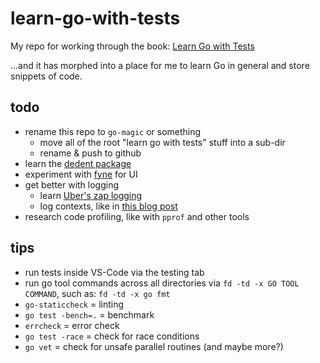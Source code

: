 # learn-go-with-tests

My repo for working through the book: [Learn Go with Tests](https://quii.gitbook.io/learn-go-with-tests)

...and it has morphed into a place for me to learn Go in general and store snippets of code.

## todo

- rename this repo to `go-magic` or something 
    - move all of the root "learn go with tests" stuff into a sub-dir
    - rename & push to github
- learn the [dedent package](https://github.com/lithammer/dedent/blob/master/dedent.go)
- experiment with [fyne](https://fyne.io/) for UI
- get better with logging
    - learn [Uber's zap logging](https://github.com/uber-go/zap)
    - log contexts, like in [this blog post](https://blog.gopheracademy.com/advent-2016/context-logging/)
- research code profiling, like with `pprof` and other tools

## tips

- run tests inside VS-Code via the testing tab
- run go tool commands across all directories via `fd -td -x GO TOOL COMMAND`, such as: `fd -td -x go fmt`
- `go-staticcheck` = linting
- `go test -bench=.` = benchmark
- `errcheck` = error check
- `go test -race` = check for race conditions
- `go vet` = check for unsafe parallel routines (and maybe more?)
